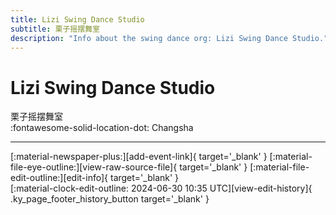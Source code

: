```yaml
---
title: Lizi Swing Dance Studio
subtitle: 栗子摇摆舞室
description: "Info about the swing dance org: Lizi Swing Dance Studio."
---
```


# Lizi Swing Dance Studio

栗子摇摆舞室  
:fontawesome-solid-location-dot: Changsha  


---

<div class="ky_page_footer" markdown>
<div class="ky_page_footer_trailing" markdown="span">
[:material-newspaper-plus:][add-event-link]{ target='_blank' }
[:material-file-eye-outline:][view-raw-source-file]{ target='_blank' }
[:material-file-edit-outline:][edit-info]{ target='_blank' }
</div>
<div class="ky_page_footer_leading" markdown="span">
[:material-clock-edit-outline: 2024-06-30 10:35 UTC][view-edit-history]{ .ky_page_footer_history_button target='_blank' }
</div>
</div>

[add-event-link]: https://github.com/swingdance/events/issues/new?assignees=&labels=add+event&projects=&template=02-add_entity.yml&title=%5Bcn%5D%20%3CName%3E&region=cn&province=Hunan&city=Changsha&org_id=lizi-swing-dance-studio "Add Event"
[view-raw-source-file]: https://github.com/swingdance/orgs/blob/main/cn/lizi-swing-dance-studio.json "View Raw Source File"
[edit-info]: https://github.com/swingdance/orgs/issues/new?assignees=&labels=update+org&projects=&template=03-update_entity.yml&title=%5Bcn%5D%20Lizi%20Swing%20Dance%20Studio&region=cn&id=lizi-swing-dance-studio&name=Lizi%20Swing%20Dance%20Studio "Edit Info"

[view-edit-history]: https://github.com/swingdance/orgs/commits/main/cn/lizi-swing-dance-studio.json "View Edit History"
